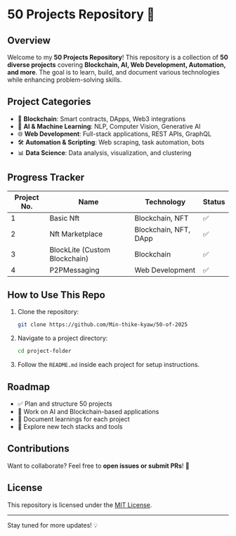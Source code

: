 # 50 Projects Repository 🚀

## Overview
Welcome to my **50 Projects Repository**! This repository is a collection of **50 diverse projects** covering **Blockchain, AI, Web Development, Automation, and more**. The goal is to learn, build, and document various technologies while enhancing problem-solving skills.

## Project Categories
- 🔗 **Blockchain**: Smart contracts, DApps, Web3 integrations
- 🤖 **AI & Machine Learning**: NLP, Computer Vision, Generative AI
- 🌐 **Web Development**: Full-stack applications, REST APIs, GraphQL
- 🛠 **Automation & Scripting**: Web scraping, task automation, bots
- 📊 **Data Science**: Data analysis, visualization, and clustering

## Progress Tracker
| Project No. | Name | Technology | Status |
|-------------|------|------------|--------|
| 1 | Basic Nft | Blockchain, NFT | ✅ |
| 2 | Nft Marketplace | Blockchain, NFT, DApp | ✅ |
| 3 | BlockLite (Custom Blockchain) | Blockchain | ✅ |
| 4 | P2PMessaging | Web Development | ✅ |

## How to Use This Repo
1. Clone the repository:
   ```bash
   git clone https://github.com/Min-thike-kyaw/50-of-2025
   ```
2. Navigate to a project directory:
   ```bash
   cd project-folder
   ```
3. Follow the `README.md` inside each project for setup instructions.

## Roadmap
- ✅ Plan and structure 50 projects
- 🔄 Work on AI and Blockchain-based applications
- 🔄 Document learnings for each project
- 🔄 Explore new tech stacks and tools

## Contributions
Want to collaborate? Feel free to **open issues or submit PRs**! 🚀

## License
This repository is licensed under the [MIT License](LICENSE).

---
Stay tuned for more updates! 💡
